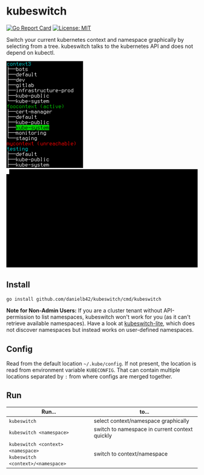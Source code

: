 # kubeswitch
[![Go Report Card](https://goreportcard.com/badge/github.com/danielb42/kubeswitch)](https://goreportcard.com/report/github.com/danielb42/kubeswitch) 
[![License: MIT](https://img.shields.io/badge/License-MIT-yellow.svg)](https://opensource.org/licenses/MIT)  

Switch your current kubernetes context and namespace graphically by selecting from a tree. kubeswitch talks to the kubernetes API and does not depend on kubectl. 

![Screenshot](kubeswitch.png)&nbsp;&nbsp;&nbsp;&nbsp;&nbsp;&nbsp;&nbsp;&nbsp;&nbsp;&nbsp;&nbsp;&nbsp;![Demo](demo.gif)

## Install
```
go install github.com/danielb42/kubeswitch/cmd/kubeswitch
```

**Note for Non-Admin Users:** If you are a cluster tenant without API-permission to list namespaces, kubeswitch won't work for you (as it can't retrieve available namespaces). Have a look at [kubeswitch-lite](https://github.com/danielb42/kubeswitch/tree/master/cmd/kubeswitch-lite), which does not discover namespaces but instead works on user-defined namespaces.

## Config
Read from the default location `~/.kube/config`. If not present, the location is read from environment variable `KUBECONFIG`. That can contain multiple locations separated by `:` from where configs are merged together.

## Run
| Run... | to... |
|-|-|
| `kubeswitch` | select context/namespace graphically |  
| `kubeswitch <namespace>` | switch to namespace in current context quickly |  
| `kubeswitch <context> <namespace>`<br>`kubeswitch <context>/<namespace>` | switch to context/namespace |
